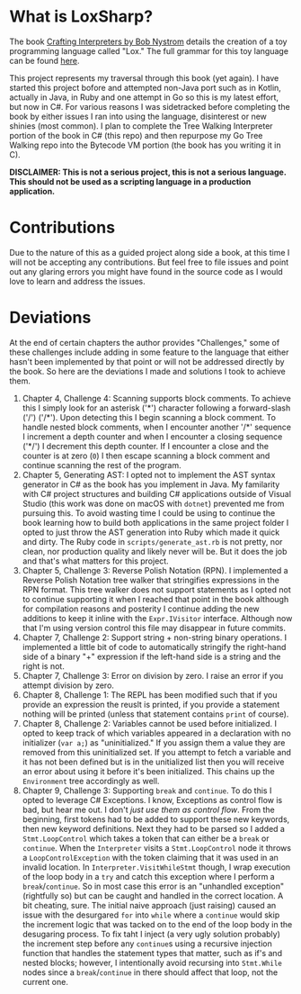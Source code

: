 # What is LoxSharp?

The book [Crafting Interpreters by Bob Nystrom](http://www.craftinginterpreters.com) details the creation of a toy programming language called "Lox." The full grammar for this toy language can be found [here](http://www.craftinginterpreters.com/appendix-i.html).

This project represents my traversal through this book (yet again). I have started this project bofore and attempted non-Java port such as in Kotlin, actually in Java, in Ruby and one attempt in Go so this is my latest effort, but now in C#. For various reasons I was sidetracked before completing the book by either issues I ran into using the language, disinterest or new shinies (most common). I plan to complete the Tree Walking Interpreter portion of the book in C# (this repo) and then repurpose my Go Tree Walking repo into the Bytecode VM portion (the book has you writing it in C).

**DISCLAIMER: This is not a serious project, this is not a serious language. This should not be used as a scripting language in a production application.**

# Contributions

Due to the nature of this as a guided project along side a book, at this time I will not be accepting any contributions. But feel free to file issues and point out any glaring errors you might have found in the source code as I would love to learn and address the issues.

# Deviations

At the end of certain chapters the author provides "Challenges," some of these challenges include adding in some feature to the language that either hasn't been implemented by that point or will not be addressed directly by the book. So here are the deviations I made and solutions I took to achieve them.

1. Chapter 4, Challenge 4: Scanning supports block comments. To achieve this I simply look for an asterisk ('\*') character following a forward-slash ('/') ('/\*'). Upon detecting this I begin scanning a block comment. To handle nested block comments, when I encounter another '/\*' sequence I increment a depth counter and when I encounter a closing sequence ('\*/') I decrement this depth counter. If I encounter a close and the counter is at zero (`0`) I then escape scanning a block comment and continue scanning the rest of the program.
1. Chapter 5, Generating AST: I opted not to implement the AST syntax generator in C# as the book has you implement in Java. My familarity with C# project structures and building C# applications outside of Visual Studio (this work was done on macOS with `dotnet`) prevented me from pursuing this. To avoid wasting time I could be using to continue the book learning how to build both applications in the same project folder I opted to just throw the AST generation into Ruby which made it quick and dirty. The Ruby code in `scripts/generate_ast.rb` is not pretty, nor clean, nor production quality and likely never will be. But it does the job and that's what matters for this project.
1. Chapter 5, Challenge 3: Reverse Polish Notation (RPN). I implemented a Reverse Polish Notation tree walker that stringifies expressions in the RPN format. This tree walker does not support statements as I opted not to continue supporting it when I reached that point in the book although for compilation reasons and posterity I continue adding the new additions to keep it inline with the `Expr.IVisitor` interface. Although now that I'm using version control this file may disappear in future commits.
1. Chapter 7, Challenge 2: Support string + non-string binary operations. I implemented a little bit of code to automatically stringify the right-hand side of a binary "+" expression if the left-hand side is a string and the right is not.
1. Chapter 7, Challenge 3: Error on division by zero. I raise an error if you attempt division by zero.
1. Chapter 8, Challenge 1: The REPL has been modified such that if you provide an expression the reuslt is printed, if you provide a statement nothing will be printed (unless that statement contains `print` of course).
1. Chapter 8, Challenge 2: Variables cannot be used before initialized. I opted to keep track of which variables appeared in a declaration with no initializer (`var a;`) as "uninitialized." If you assign them a value they are removed from this uninitialized set. If you attempt to fetch a variable and it has not been defined but is in the unitialized list then you will receive an error about using it before it's been initialized. This chains up the `Environment` tree accordingly as well.
1. Chapter 9, Challenge 3: Supporting `break` and `continue`. To do this I opted to leverage C# Exceptions. I know, Exceptions as control flow is bad, but hear me out. I don't _just use them as control flow_. From the beginning, first tokens had to be added to support these new keywords, then new keyword definitions. Next they had to be parsed so I added a `Stmt.LoopControl` which takes a token that can either be a `break` or `continue`. When the `Interpreter` visits a `Stmt.LoopControl` node it throws a `LoopControlException` with the token claiming that it was used in an invalid location. In `Interpreter.VisitWhileStmt` though, I wrap execution of the loop body in a `try` and catch this exception where I perform a `break`/`continue`. So in most case this error is an "unhandled exception" (rightfully so) but can be caught and handled in the correct location. A bit cheating, sure. The initial naive approach (just raising) caused an issue with the desurgared `for` into `while` where a `continue` would skip the increment logic that was tacked on to the end of the loop body in the desugaring process. To fix taht I inject (a very ugly solution probably) the increment step before any `continue`s using a recursive injection function that handles the statement types that matter, such as if's and nested blocks; however, I intentionally avoid recursing into `Stmt.While` nodes since a `break`/`continue` in there should affect that loop, not the current one.
